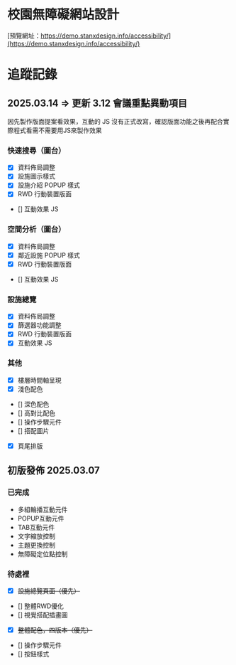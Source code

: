 # 校園無障礙網站設計

[預覽網址：https://demo.stanxdesign.info/accessibility/](https://demo.stanxdesign.info/accessibility/)

# 追蹤記錄

## 2025.03.14 => 更新 3.12 會議重點異動項目
因先製作版面提案看效果，互動的 JS 沒有正式改寫，確認版面功能之後再配合實際程式看需不需要用JS來製作效果

### 快速搜尋（圖台）
- [X] 資料佈局調整
- [X] 設施圖示樣式
- [X] 設施介紹 POPUP 樣式
- [X] RWD 行動裝置版面
- [] 互動效果 JS

### 空間分析（圖台）
- [X] 資料佈局調整
- [X] 鄰近設施 POPUP 樣式
- [X] RWD 行動裝置版面
- [] 互動效果 JS

### 設施總覽
- [X] 資料佈局調整
- [X] 篩選器功能調整
- [X] RWD 行動裝置版面
- [X] 互動效果 JS

### 其他
- [X] 樓層時間軸呈現
- [X] 淺色配色
- [] 深色配色
- [] 高對比配色
- [] 操作步驟元件
- [] 搭配圖片
- [X] 頁尾排版


## 初版發佈 2025.03.07
### 已完成
* 多組輪播互動元件
* POPUP互動元件
* TAB互動元件
* 文字縮放控制
* 主題更換控制
* 無障礙定位點控制

### 待處裡
- [X] ~~設施總覽頁面（優先）~~
- [] 整體RWD優化
- [] 視覺搭配插畫圖
- [X] ~~整體配色，四版本（優先）~~
- [] 操作步驟元件
- [] 按鈕樣式